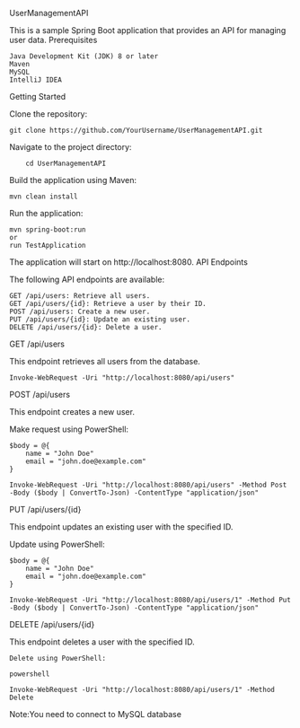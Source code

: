 UserManagementAPI

This is a sample Spring Boot application that provides an API for managing user data.
Prerequisites

    Java Development Kit (JDK) 8 or later
    Maven
    MySQL
    IntelliJ IDEA

Getting Started

Clone the repository:


    git clone https://github.com/YourUsername/UserManagementAPI.git

Navigate to the project directory:
        
        cd UserManagementAPI

Build the application using Maven:

    mvn clean install

Run the application:

    mvn spring-boot:run
    or 
    run TestApplication

The application will start on http://localhost:8080.
API Endpoints

The following API endpoints are available:

    GET /api/users: Retrieve all users.
    GET /api/users/{id}: Retrieve a user by their ID.
    POST /api/users: Create a new user.
    PUT /api/users/{id}: Update an existing user.
    DELETE /api/users/{id}: Delete a user.

GET /api/users

This endpoint retrieves all users from the database.

    Invoke-WebRequest -Uri "http://localhost:8080/api/users"

POST /api/users

This endpoint creates a new user.

Make request using PowerShell:

    $body = @{
        name = "John Doe"
        email = "john.doe@example.com"
    }

    Invoke-WebRequest -Uri "http://localhost:8080/api/users" -Method Post -Body ($body | ConvertTo-Json) -ContentType "application/json"

PUT /api/users/{id}

This endpoint updates an existing user with the specified ID.

Update using PowerShell:


    $body = @{
        name = "John Doe"
        email = "john.doe@example.com"
    }

    Invoke-WebRequest -Uri "http://localhost:8080/api/users/1" -Method Put -Body ($body | ConvertTo-Json) -ContentType "application/json"

DELETE /api/users/{id}

This endpoint deletes a user with the specified ID.

    Delete using PowerShell:

    powershell

    Invoke-WebRequest -Uri "http://localhost:8080/api/users/1" -Method Delete
    
 Note:You need to connect to MySQL database   

